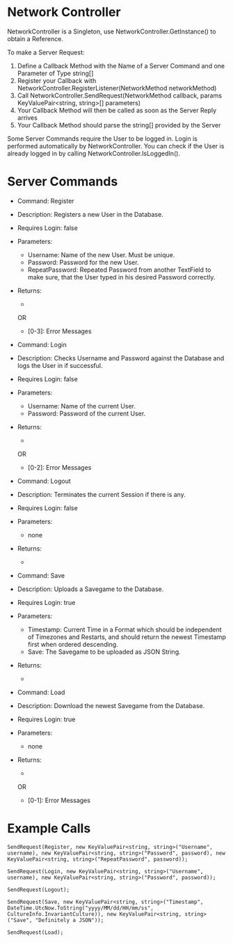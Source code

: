 # Network Controller

NetworkController is a Singleton, use NetworkController.GetInstance() to obtain a Reference.

To make a Server Request:

1. Define a Callback Method with the Name of a Server Command and one Parameter of Type string[]
1. Register your Callback with NetworkController.RegisterListener(NetworkMethod networkMethod)
1. Call NetworkController.SendRequest(NetworkMethod callback, params KeyValuePair<string, string>[] parameters)
1. Your Callback Method will then be called as soon as the Server Reply arrives
1. Your Callback Method should parse the string[] provided by the Server

Some Server Commands require the User to be logged in. Login is performed automatically by NetworkController.
You can check if the User is already logged in by calling NetworkController.IsLoggedIn().

# Server Commands

- Command: Register
- Description: Registers a new User in the Database.
- Requires Login: false
- Parameters:
	- Username: Name of the new User. Must be unique.
	- Password: Password for the new User.
	- RepeatPassword: Repeated Password from another TextField to make sure, that the User typed in his desired Password correctly.
- Returns:
	- [0]: "Successful"
	
	OR
	
	- [0-3]: Error Messages

- Command: Login
- Description: Checks Username and Password against the Database and logs the User in if successful.
- Requires Login: false
- Parameters:
	- Username: Name of the current User.
	- Password: Password of the current User.
- Returns:
	- [0]: "Successful"
	 
	OR
	
	- [0-2]: Error Messages

- Command: Logout
- Description: Terminates the current Session if there is any.
- Requires Login: false
- Parameters:
	- none
- Returns:
	- [0]: "Successful"

- Command: Save
- Description: Uploads a Savegame to the Database.
- Requires Login: true
- Parameters:
	- Timestamp: Current Time in a Format which should be independent of Timezones and Restarts, and should return the newest Timestamp first when ordered descending.
	- Save: The Savegame to be uploaded as JSON String.
- Returns:
	- [0]: "Successful"

- Command: Load
- Description: Download the newest Savegame from the Database.
- Requires Login: true
- Parameters:
	- none
- Returns:
	- [0]: "Successful"
	
	OR
	
	- [0-1]: Error Messages

# Example Calls

`SendRequest(Register, new KeyValuePair<string, string>("Username", username),
	new KeyValuePair<string, string>("Password", password),
	new KeyValuePair<string, string>("RepeatPassword", password));`

`SendRequest(Login, new KeyValuePair<string, string>("Username", username),
	new KeyValuePair<string, string>("Password", password));`

`SendRequest(Logout);`

`SendRequest(Save, new KeyValuePair<string, string>("Timestamp", DateTime.UtcNow.ToString("yyyy/MM/dd/HH/mm/ss", CultureInfo.InvariantCulture)),
	new KeyValuePair<string, string>("Save", "Definitely a JSON"));`

`SendRequest(Load);`
